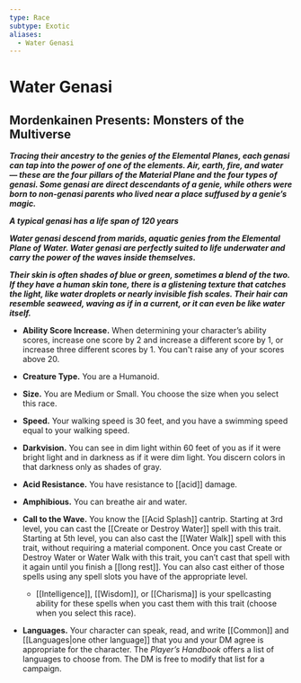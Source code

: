 ```yaml
---
type: Race
subtype: Exotic
aliases:
  - Water Genasi
---
```

# Water Genasi 

## Mordenkainen Presents: Monsters of the Multiverse

**_Tracing their ancestry to the genies of the Elemental Planes, each genasi can tap into the power of one of the elements. Air, earth, fire, and water — these are the four pillars of the Material Plane and the four types of genasi. Some genasi are direct descendants of a genie, while others were born to non-genasi parents who lived near a place suffused by a genie’s magic._**

**_A typical genasi has a life span of 120 years_**

**_Water genasi descend from marids, aquatic genies from the Elemental Plane of Water. Water genasi are perfectly suited to life underwater and carry the power of the waves inside themselves._**

**_Their skin is often shades of blue or green, sometimes a blend of the two. If they have a human skin tone, there is a glistening texture that catches the light, like water droplets or nearly invisible fish scales. Their hair can resemble seaweed, waving as if in a current, or it can even be like water itself._**

- **Ability Score Increase.** When determining your character’s ability scores, increase one score by 2 and increase a different score by 1, or increase three different scores by 1. You can't raise any of your scores above 20.

- **Creature Type.** You are a Humanoid.

- **Size.** You are Medium or Small. You choose the size when you select this race.

- **Speed.** Your walking speed is 30 feet, and you have a swimming speed equal to your walking speed.

- **Darkvision.** You can see in dim light within 60 feet of you as if it were bright light and in darkness as if it were dim light. You discern colors in that darkness only as shades of gray.

- **Acid Resistance.** You have resistance to [[acid]] damage.

- **Amphibious.** You can breathe air and water.

- **Call to the Wave.** You know the [[Acid Splash]] cantrip. Starting at 3rd level, you can cast the [[Create or Destroy Water]] spell with this trait. Starting at 5th level, you can also cast the [[Water Walk]] spell with this trait, without requiring a material component. Once you cast Create or Destroy Water or Water Walk with this trait, you can’t cast that spell with it again until you finish a [[long rest]]. You can also cast either of those spells using any spell slots you have of the appropriate level.
    - [[Intelligence]], [[Wisdom]], or [[Charisma]] is your spellcasting ability for these spells when you cast them with this trait (choose when you select this race).

- **Languages.** Your character can speak, read, and write [[Common]] and [[Languages|one other language]] that you and your DM agree is appropriate for the character. The _Player’s Handbook_ offers a list of languages to choose from. The DM is free to modify that list for a campaign.